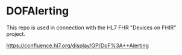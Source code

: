 # DOFAlerting

This repo is used in connection with the HL7 FHR "Devices on FHIR" project.

https://confluence.hl7.org/display/GP/DoF%3A++Alerting

